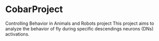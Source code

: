 # CobarProject
Controlling Behavior in Animals and Robots project
This project aims to analyze the behavior of fly during specific descendings neurons (DNs) activations.
